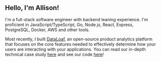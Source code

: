 ## Hello, I'm Allison!

I'm a full-stack software engineer with backend leaning experience. I'm proficient in JavaScript/TypeScript, Go, Node.js, React, Express, PostgreSQL, Docker, AWS and other tools. 

Most recently, I built [DataLoaf](https://data-loaf.com/), an open-source product analytics platform that focuses on the core features needed to effectively determine how your users are interacting with your applications. You can read our in-depth technical case study [here](https://data-loaf.com/) and see our code [here](https://github.com/data-loaf)! 

<!--
**AlliLearns/AlliLearns** is a ✨ _special_ ✨ repository because its `README.md` (this file) appears on your GitHub profile.

Here are some ideas to get you started:

- 🔭 I’m currently working on ...
- 🌱 I’m currently learning ...
- 👯 I’m looking to collaborate on ...
- 🤔 I’m looking for help with ...
- 💬 Ask me about ...
- 📫 How to reach me: ...
- 😄 Pronouns: ...
- ⚡ Fun fact: ...
-->
